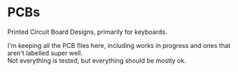 # PCBs

Printed Circuit Board Designs, primarily for keyboards.

I'm keeping all the PCB files here, including works in progress and ones that aren't labelled super well.  
Not everything is tested, but everything should be mostly ok.
